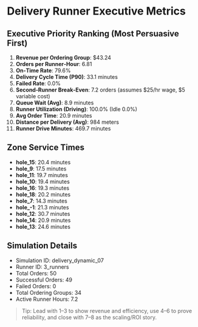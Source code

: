 # Delivery Runner Executive Metrics

## Executive Priority Ranking (Most Persuasive First)
1. **Revenue per Ordering Group**: $43.24
2. **Orders per Runner‑Hour**: 6.81
3. **On‑Time Rate**: 79.6%
4. **Delivery Cycle Time (P90)**: 33.1 minutes
5. **Failed Rate**: 0.0%
6. **Second‑Runner Break‑Even**: 7.2 orders (assumes $25/hr wage, $5 variable cost)
7. **Queue Wait (Avg)**: 8.9 minutes
8. **Runner Utilization (Driving)**: 100.0% (Idle 0.0%)
9. **Avg Order Time**: 20.9 minutes
10. **Distance per Delivery (Avg)**: 984 meters
11. **Runner Drive Minutes**: 469.7 minutes

## Zone Service Times
- **hole_15**: 20.4 minutes
- **hole_9**: 17.5 minutes
- **hole_11**: 19.7 minutes
- **hole_10**: 19.4 minutes
- **hole_16**: 19.3 minutes
- **hole_18**: 20.2 minutes
- **hole_7**: 14.3 minutes
- **hole_-1**: 21.3 minutes
- **hole_12**: 30.7 minutes
- **hole_14**: 20.9 minutes
- **hole_13**: 24.6 minutes


## Simulation Details
- Simulation ID: delivery_dynamic_07
- Runner ID: 3_runners
- Total Orders: 50
- Successful Orders: 49
- Failed Orders: 0
- Total Ordering Groups: 34
- Active Runner Hours: 7.2

> Tip: Lead with 1–3 to show revenue and efficiency, use 4–6 to prove reliability, and close with 7–8 as the scaling/ROI story.
